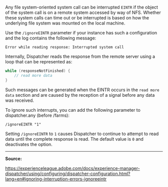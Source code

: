 Any file system-oriented system call can be interrupted `EINTR` if the object of the system call is on a remote system accessed by way of NFS. Whether these system calls can time out or be interrupted is based on how the underlying file system was mounted on the local machine.

Use the `/ignoreEINTR` parameter if your instance has such a configuration and the log contains the following message:

`Error while reading response: Interrupted system call`

Internally, Dispatcher reads the response from the remote server using a loop that can be represented as:

```java
while (responseNotFinished) {
	// read more data
}
```

Such messages can be generated when the EINTR occurs in the `read more data` section and are caused by the reception of a signal before any data was received.

To ignore such interrupts, you can add the following parameter to dispatcher.any (before /farms):

`/ignoreEINTR "1"`

Setting `/ignoreEINTR` to `1` causes Dispatcher to continue to attempt to read data until the complete response is read. The default value is `0` and deactivates the option.

---

**Source:**

https://experienceleague.adobe.com/docs/experience-manager-dispatcher/using/configuring/dispatcher-configuration.html?lang=en#ignoring-interruption-errors-ignoreeintr
